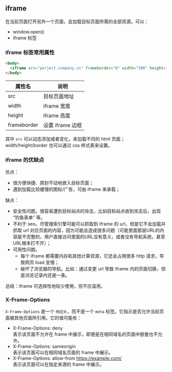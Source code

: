 ## iframe
在当前页面打开另外一个页面，会加载目标页面所需的全部资源。可以：
- window.open()
- iframe 标签

### iframe 标签常用属性

``` html
<body>
  <iframe src="porject.company.cn" frameborder="0" width="300" height="500"></iframe>
</body>
```

属性名|说明
--|--
src | 目标页面地址
width | iframe 宽度
height | iframe 高度
frameborder | 设置 iframe 边框

其中 `src` 可以动态添加或者变化，来加载不同的 html 页面；width/height/border 也可以通过 css 样式表来设置。

### iframe 的优缺点

优点：
- 很方便快捷、原封不动地嵌入目标页面；
- 遇到加载比较缓慢的图标/广告，可由 iframe 来承载；

缺点：
- 安全性问题。很容易遭到目标站点的攻击，比如目标站点收到攻击后，出现 “钓鱼表单” 等。
- 不利于 seo。尽管搜索引擎可能可以抓取到 iframe 的 url，但是它不会加载并抓取 url 对应页面的内容，因为可能会造成很多问题（可能里面那层URL的内容是不完整的，用户直接访问里面的URL没有意义，或者没有导航系统，甚至URL根本打不开）；
- 可用性问题。
  - 每个 iframe 都需要内存和其他计算资源，它还会占用很多 http 请求，导致网页 load 变慢；
  - 破坏了浏览器的导航。比如：通过变更 url 导致 iframe 内的页面切换，但是浏览记录内还是一条。

总结：iframe 可选择性地较少使用，但不应滥用。

### X-Frame-Options
`X-Frame-Options` 是一个 `响应头`，而不是一个 `meta` 标签。它指示是否允许当前页面被其他页面所引用。它的值可能有：
- X-Frame-Options: deny <br />
  表示该页面不允许在 frame 中展示，即便是在相同域名的页面中嵌套也不允许。
- X-Frame-Options: sameorigin <br />
  表示该页面可以在相同域名页面的 frame 中展示。
- X-Frame-Options: allow-from https://example.com/ <br />
  表示该页面可以在指定来源的 frame 中展示。

